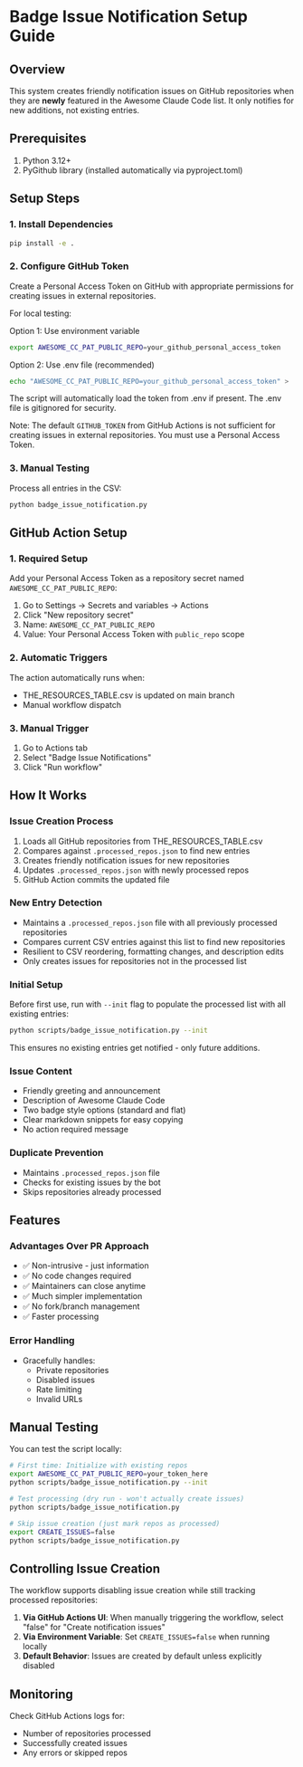 # Badge Issue Notification Setup Guide

## Overview
This system creates friendly notification issues on GitHub repositories when they are **newly** featured in the Awesome Claude Code list. It only notifies for new additions, not existing entries.

## Prerequisites
1. Python 3.12+
2. PyGithub library (installed automatically via pyproject.toml)

## Setup Steps

### 1. Install Dependencies
```bash
pip install -e .
```

### 2. Configure GitHub Token
Create a Personal Access Token on GitHub with appropriate permissions for creating issues in external repositories.

For local testing:

Option 1: Use environment variable
```bash
export AWESOME_CC_PAT_PUBLIC_REPO=your_github_personal_access_token
```

Option 2: Use .env file (recommended)
```bash
echo "AWESOME_CC_PAT_PUBLIC_REPO=your_github_personal_access_token" > .env
```

The script will automatically load the token from .env if present. The .env file is gitignored for security.

Note: The default `GITHUB_TOKEN` from GitHub Actions is not sufficient for creating issues in external repositories. You must use a Personal Access Token.

### 3. Manual Testing
Process all entries in the CSV:
```bash
python badge_issue_notification.py
```

## GitHub Action Setup

### 1. Required Setup
Add your Personal Access Token as a repository secret named `AWESOME_CC_PAT_PUBLIC_REPO`:
1. Go to Settings → Secrets and variables → Actions
2. Click "New repository secret"
3. Name: `AWESOME_CC_PAT_PUBLIC_REPO`
4. Value: Your Personal Access Token with `public_repo` scope

### 2. Automatic Triggers
The action automatically runs when:
- THE_RESOURCES_TABLE.csv is updated on main branch
- Manual workflow dispatch

### 3. Manual Trigger
1. Go to Actions tab
2. Select "Badge Issue Notifications"
3. Click "Run workflow"

## How It Works

### Issue Creation Process
1. Loads all GitHub repositories from THE_RESOURCES_TABLE.csv
2. Compares against `.processed_repos.json` to find new entries
3. Creates friendly notification issues for new repositories
4. Updates `.processed_repos.json` with newly processed repos
5. GitHub Action commits the updated file

### New Entry Detection
- Maintains a `.processed_repos.json` file with all previously processed repositories
- Compares current CSV entries against this list to find new repositories
- Resilient to CSV reordering, formatting changes, and description edits
- Only creates issues for repositories not in the processed list

### Initial Setup
Before first use, run with `--init` flag to populate the processed list with all existing entries:
```bash
python scripts/badge_issue_notification.py --init
```
This ensures no existing entries get notified - only future additions.

### Issue Content
- Friendly greeting and announcement
- Description of Awesome Claude Code
- Two badge style options (standard and flat)
- Clear markdown snippets for easy copying
- No action required message

### Duplicate Prevention
- Maintains `.processed_repos.json` file
- Checks for existing issues by the bot
- Skips repositories already processed

## Features

### Advantages Over PR Approach
- ✅ Non-intrusive - just information
- ✅ No code changes required
- ✅ Maintainers can close anytime
- ✅ Much simpler implementation
- ✅ No fork/branch management
- ✅ Faster processing

### Error Handling
- Gracefully handles:
  - Private repositories
  - Disabled issues
  - Rate limiting
  - Invalid URLs

## Manual Testing

You can test the script locally:

```bash
# First time: Initialize with existing repos
export AWESOME_CC_PAT_PUBLIC_REPO=your_token_here
python scripts/badge_issue_notification.py --init

# Test processing (dry run - won't actually create issues)
python scripts/badge_issue_notification.py

# Skip issue creation (just mark repos as processed)
export CREATE_ISSUES=false
python scripts/badge_issue_notification.py
```

## Controlling Issue Creation

The workflow supports disabling issue creation while still tracking processed repositories:

1. **Via GitHub Actions UI**: When manually triggering the workflow, select "false" for "Create notification issues"
2. **Via Environment Variable**: Set `CREATE_ISSUES=false` when running locally
3. **Default Behavior**: Issues are created by default unless explicitly disabled

## Monitoring
Check GitHub Actions logs for:
- Number of repositories processed
- Successfully created issues
- Any errors or skipped repos
